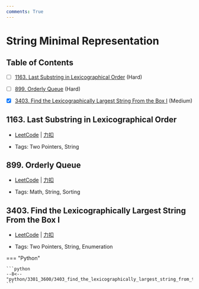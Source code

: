 ```yaml
---
comments: True
---
```


# String Minimal Representation

## Table of Contents

- [ ] [1163. Last Substring in Lexicographical Order](#1163-last-substring-in-lexicographical-order) (Hard)
- [ ] [899. Orderly Queue](#899-orderly-queue) (Hard)
- [x] [3403. Find the Lexicographically Largest String From the Box I](#3403-find-the-lexicographically-largest-string-from-the-box-i) (Medium)


## 1163. Last Substring in Lexicographical Order

-    [LeetCode](https://leetcode.com/problems/last-substring-in-lexicographical-order/) | [力扣](https://leetcode.cn/problems/last-substring-in-lexicographical-order/)

-   Tags: Two Pointers, String



## 899. Orderly Queue

-    [LeetCode](https://leetcode.com/problems/orderly-queue/) | [力扣](https://leetcode.cn/problems/orderly-queue/)

-   Tags: Math, String, Sorting



## 3403. Find the Lexicographically Largest String From the Box I

-    [LeetCode](https://leetcode.com/problems/find-the-lexicographically-largest-string-from-the-box-i/) | [力扣](https://leetcode.cn/problems/find-the-lexicographically-largest-string-from-the-box-i/)

-   Tags: Two Pointers, String, Enumeration

=== "Python"

    ```python
    --8<-- "python/3301_3600/3403_find_the_lexicographically_largest_string_from_the_box_i.py"
    ```



